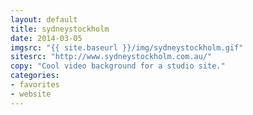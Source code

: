 ```yaml
---
layout: default
title: sydneystockholm
date: 2014-03-05
imgsrc: "{{ site.baseurl }}/img/sydneystockholm.gif"
sitesrc: "http://www.sydneystockholm.com.au/"
copy: "Cool video background for a studio site."
categories:
- favorites
- website
---
```



